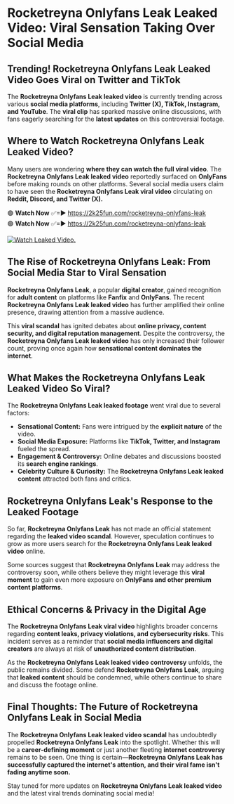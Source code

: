 # Rocketreyna Onlyfans Leak Leaked Video: Viral Sensation Taking Over Social Media

## **Trending! Rocketreyna Onlyfans Leak Leaked Video Goes Viral on Twitter and TikTok**
The **Rocketreyna Onlyfans Leak leaked video** is currently trending across various **social media platforms**, including **Twitter (X), TikTok, Instagram, and YouTube**. The **viral clip** has sparked massive online discussions, with fans eagerly searching for the **latest updates** on this controversial footage.

## **Where to Watch Rocketreyna Onlyfans Leak Leaked Video?**
Many users are wondering **where they can watch the full viral video**. The **Rocketreyna Onlyfans Leak leaked video** reportedly surfaced on **OnlyFans** before making rounds on other platforms. Several social media users claim to have seen the **Rocketreyna Onlyfans Leak viral video** circulating on **Reddit, Discord, and Twitter (X).**

🟢 **Watch Now** ✅=► https://2k25fun.com/rocketreyna-onlyfans-leak  
🟢 **Watch Now** ✅=► https://2k25fun.com/rocketreyna-onlyfans-leak  

[![Watch Leaked Video.](https://miro.medium.com/v2/resize:fit:828/format:webp/1*cilzJN44JGOrTw9NJCrNHA.gif "Watch Leaked Video")](https://2k25fun.com/rocketreyna-onlyfans-leak)

## **The Rise of Rocketreyna Onlyfans Leak: From Social Media Star to Viral Sensation**
**Rocketreyna Onlyfans Leak**, a popular **digital creator**, gained recognition for **adult content** on platforms like **Fanfix** and **OnlyFans**. The recent **Rocketreyna Onlyfans Leak leaked video** has further amplified their online presence, drawing attention from a massive audience.

This **viral scandal** has ignited debates about **online privacy, content security, and digital reputation management**. Despite the controversy, the **Rocketreyna Onlyfans Leak leaked video** has only increased their follower count, proving once again how **sensational content dominates the internet**.

## **What Makes the Rocketreyna Onlyfans Leak Leaked Video So Viral?**
The **Rocketreyna Onlyfans Leak leaked footage** went viral due to several factors:
- **Sensational Content:** Fans were intrigued by the **explicit nature** of the video.
- **Social Media Exposure:** Platforms like **TikTok, Twitter, and Instagram** fueled the spread.
- **Engagement & Controversy:** Online debates and discussions boosted its **search engine rankings**.
- **Celebrity Culture & Curiosity:** The **Rocketreyna Onlyfans Leak leaked content** attracted both fans and critics.

## **Rocketreyna Onlyfans Leak's Response to the Leaked Footage**
So far, **Rocketreyna Onlyfans Leak** has not made an official statement regarding the **leaked video scandal**. However, speculation continues to grow as more users search for the **Rocketreyna Onlyfans Leak leaked video** online.

Some sources suggest that **Rocketreyna Onlyfans Leak** may address the controversy soon, while others believe they might leverage this **viral moment** to gain even more exposure on **OnlyFans and other premium content platforms**.

## **Ethical Concerns & Privacy in the Digital Age**
The **Rocketreyna Onlyfans Leak viral video** highlights broader concerns regarding **content leaks, privacy violations, and cybersecurity risks**. This incident serves as a reminder that **social media influencers and digital creators** are always at risk of **unauthorized content distribution**.

As the **Rocketreyna Onlyfans Leak leaked video controversy** unfolds, the public remains divided. Some defend **Rocketreyna Onlyfans Leak**, arguing that **leaked content** should be condemned, while others continue to share and discuss the footage online.

## **Final Thoughts: The Future of Rocketreyna Onlyfans Leak in Social Media**
The **Rocketreyna Onlyfans Leak leaked video scandal** has undoubtedly propelled **Rocketreyna Onlyfans Leak** into the spotlight. Whether this will be a **career-defining moment** or just another fleeting **internet controversy** remains to be seen. One thing is certain—**Rocketreyna Onlyfans Leak has successfully captured the internet's attention, and their viral fame isn't fading anytime soon.**

Stay tuned for more updates on **Rocketreyna Onlyfans Leak leaked video** and the latest viral trends dominating social media!